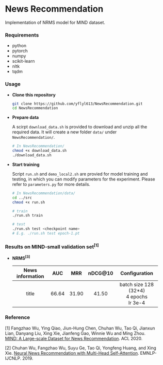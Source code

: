 # News Recommendation

Implementation of NRMS model for MIND dataset. 

### Requirements

- python
- pytorch
- numpy
- scikit-learn
- nltk
- tqdm


### Usage

- **Clone this repository**	

  ```bash
  git clone https://github.com/yflyl613/NewsRecommendation.git
  cd NewsRecommendation
  ```
  
- **Prepare data**

  A scirpt `download_data.sh` is provided to download and unzip all the required data. It will create a new folder `data/` under `NewsRecommendation/`.
  
  ```bash
  # In NewsRecommendation/
  chmod +x download_data.sh
  ./download_data.sh
  ```
  
- **Start training**

  Script `run.sh` and `demo_local2.sh` are provied for model training and testing, in which you can modify parameters for the experiment. Please refer to `parameters.py` for more details.
  
  ```bash
  # In NewsRecommendation/data/
  cd ../src
  chmod +x run.sh
  
  # train
  ./run.sh train
  
  # test
  ./run.sh test <checkpoint name>
  # E.g. ./run.sh test epoch-1.pt
  ```



### Results on MIND-small validation set<sup>[1]</sup>
  
- **NRMS<sup>[3]</sup>**

  | News information |  AUC  |  MRR  | nDCG@10 |                 Configuration                 |
  | :--------------: | :---: | :---: | :-----: | :-------------------------------------------: |
  |      title       | 66.64 | 31.90 |  41.50  | batch size 128 (32*4)<br> 4 epochs<br>lr 3e-4 |



### Reference

[1] Fangzhao Wu, Ying Qiao, Jiun-Hung Chen, Chuhan Wu, Tao Qi, Jianxun Lian, Danyang Liu, Xing Xie, Jianfeng Gao, Winnie Wu and Ming Zhou. [MIND: A Large-scale Dataset for News Recommendation](https://msnews.github.io/assets/doc/ACL2020_MIND.pdf). ACL 2020.

[2] Chuhan Wu, Fangzhao Wu, Suyu Ge, Tao Qi, Yongfeng Huang, and Xing Xie. [Neural News Recommendation with Multi-Head Self-Attention](https://www.aclweb.org/anthology/D19-1671.pdf). EMNLP-IJCNLP. 2019.


